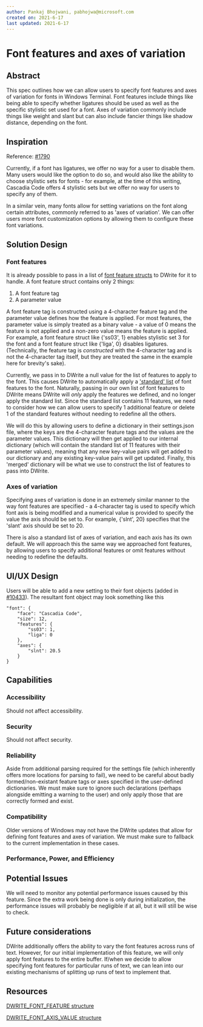 ```yaml
---
author: Pankaj Bhojwani, pabhojwa@microsoft.com
created on: 2021-6-17
last updated: 2021-6-17
---
```


# Font features and axes of variation

## Abstract

This spec outlines how we can allow users to specify font features and axes of variation for fonts in Windows Terminal. Font features include things like being able to specify whether ligatures should be used as well as the specific stylistic set used for a font. Axes of variation commonly include things like weight and slant but can also include fancier things like shadow distance, depending on the font.

## Inspiration

Reference: [#1790](https://github.com/microsoft/terminal/issues/1790)

Currently, if a font has ligatures, we offer no way for a user to disable them. Many users would like the option to do so, and would also like the ability to choose stylistic sets for fonts - for example, at the time of this writing, Cascadia Code offers 4 stylistic sets but we offer no way for users to specify any of them.

In a similar vein, many fonts allow for setting variations on the font along certain attributes, commonly referred to as 'axes of variation'. We can offer users more font customization options by allowing them to configure these font variations.

## Solution Design

### **Font features**

It is already possible to pass in a list of [font feature structs](https://docs.microsoft.com/en-us/windows/win32/api/dwrite/ns-dwrite-dwrite_font_feature) to DWrite for it to handle. A font feature struct contains only 2 things: 

1. A font feature tag
2. A parameter value

A font feature tag is constructed using a 4-character feature tag and the parameter value defines how the feature is applied. For most features, the parameter value is simply treated as a binary value - a value of 0 means the feature is not applied and a non-zero value means the feature is applied. For example, a font feature struct like {'ss03', 1} enables stylistic set 3 for the font and a font feature struct like {'liga', 0} disables ligatures. (Technically, the feature tag is _constructed_ with the 4-character tag and is not the 4-character tag itself, but they are treated the same in the example here for brevity's sake).

Currently, we pass in to DWrite a null value for the list of features to apply to the font. This causes DWrite to automatically apply a ['standard' list](https://github.com/fdwr/TextLayoutSampler/blob/master/DrawableObject.ixx#L802) of font features to the font. Naturally, passing in our own list of font features to DWrite means DWrite will _only_ apply the features we defined, and no longer apply the standard list. Since the standard list contains 11 features, we need to consider how we can allow users to specify 1 additional feature or delete 1 of the standard features without needing to redefine all the others.

We will do this by allowing users to define a dictionary in their settings.json file, where the keys are the 4-character feature tags and the values are the parameter values. This dictionary will then get applied to our internal dictionary (which will contain the standard list of 11 features with their parameter values), meaning that any new key-value pairs will get added to our dictionary and any existing key-value pairs will get updated. Finally, this 'merged' dictionary will be what we use to construct the list of features to pass into DWrite.

### **Axes of variation**

Specifying axes of variation is done in an extremely similar manner to the way font features are specified - a 4-character tag is used to specify which font axis is being modified and a numerical value is provided to specify the value the axis should be set to. For example, {'slnt', 20} specifies that the 'slant' axis should be set to 20.

There is also a standard list of axes of variation, and each axis has its own default. We will approach this the same way we approached font features, by allowing users to specify additional features or omit features without needing to redefine the defaults.

## UI/UX Design

Users will be able to add a new setting to their font objects (added in [#10433](https://github.com/microsoft/terminal/pull/10433)). The resultant font object may look something like this

```
"font": {
    "face": "Cascadia Code",
    "size": 12,
    "features": {
        "ss03": 1,
        "liga": 0
    },
    "axes": {
        "slnt": 20.5
    }
}
```

## Capabilities

### Accessibility

Should not affect accessibility.

### Security

Should not affect security.

### Reliability

Aside from additional parsing required for the settings file (which inherently offers more locations for parsing to fail), we need to be careful about badly formed/non-existant feature tags or axes specified in the user-defined dictionaries. We must make sure to ignore such declarations (perhaps alongside emitting a warning to the user) and only apply those that are correctly formed and exist.

### Compatibility

Older versions of Windows may not have the DWrite updates that allow for defining font features and axes of variation. We must make sure to fallback to the current implementation in these cases.

### Performance, Power, and Efficiency

## Potential Issues

We will need to monitor any potential performance issues caused by this feature. Since the extra work being done is only during initialization, the performance issues will probably be negligible if at all, but it will still be wise to check.

## Future considerations

DWrite additionally offers the ability to vary the font features across runs of text. However, for our initial implementation of this feature, we will only apply font features to the entire buffer. If/when we decide to allow specifying font features for particular runs of text, we can lean into our existing mechanisms of splitting up runs of text to implement that.

## Resources

[DWRITE_FONT_FEATURE structure](https://docs.microsoft.com/en-us/windows/win32/api/dwrite/ns-dwrite-dwrite_font_feature)

[DWRITE_FONT_AXIS_VALUE structure](https://docs.microsoft.com/en-us/windows/win32/api/dwrite_3/ns-dwrite_3-dwrite_font_axis_value)
